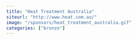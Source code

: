 ```yaml
---
title: "Heat Treatment Australia"
siteurl: "http://www.heat.com.au/"
image: "/sponsors/heat_treatment_australia.gif"
categories: ["bronze"]
---
```


